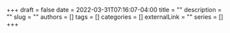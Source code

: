 +++ 
draft = false
date = 2022-03-31T07:16:07-04:00
title = ""
description = ""
slug = ""
authors = []
tags = []
categories = []
externalLink = ""
series = []
+++
